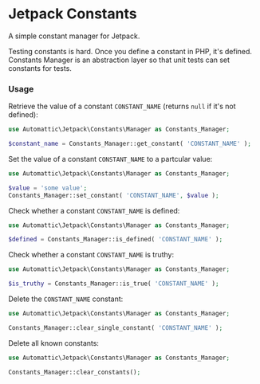 # Jetpack Constants

A simple constant manager for Jetpack.

Testing constants is hard. Once you define a constant in PHP, it's defined. Constants Manager is an abstraction layer so that unit tests can set constants for tests.

### Usage

Retrieve the value of a constant `CONSTANT_NAME` (returns `null` if it's not defined):

```php
use Automattic\Jetpack\Constants\Manager as Constants_Manager;

$constant_name = Constants_Manager::get_constant( 'CONSTANT_NAME' );
```

Set the value of a constant `CONSTANT_NAME` to a partcular value:

```php
use Automattic\Jetpack\Constants\Manager as Constants_Manager;

$value = 'some value';
Constants_Manager::set_constant( 'CONSTANT_NAME', $value );
```

Check whether a constant `CONSTANT_NAME` is defined:

```php
use Automattic\Jetpack\Constants\Manager as Constants_Manager;

$defined = Constants_Manager::is_defined( 'CONSTANT_NAME' );
```

Check whether a constant `CONSTANT_NAME` is truthy:

```php
use Automattic\Jetpack\Constants\Manager as Constants_Manager;

$is_truthy = Constants_Manager::is_true( 'CONSTANT_NAME' );
```

Delete the `CONSTANT_NAME` constant:

```php
use Automattic\Jetpack\Constants\Manager as Constants_Manager;

Constants_Manager::clear_single_constant( 'CONSTANT_NAME' );
```

Delete all known constants:

```php
use Automattic\Jetpack\Constants\Manager as Constants_Manager;

Constants_Manager::clear_constants();
```
